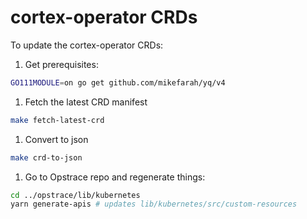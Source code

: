 # cortex-operator CRDs

To update the cortex-operator CRDs:

1. Get prerequisites:

```bash
GO111MODULE=on go get github.com/mikefarah/yq/v4
```

1. Fetch the latest CRD manifest

```bash
make fetch-latest-crd
```

1. Convert to json

```bash
make crd-to-json
```

1. Go to Opstrace repo and regenerate things:

```bash
cd ../opstrace/lib/kubernetes
yarn generate-apis # updates lib/kubernetes/src/custom-resources
```
